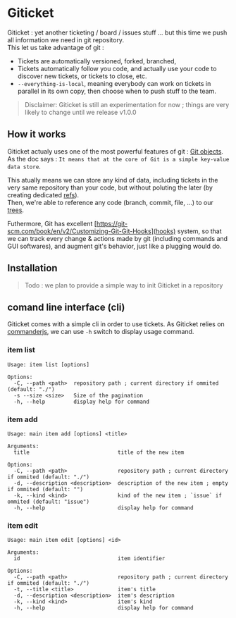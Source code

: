 # Giticket

Giticket : yet another ticketing / board / issues stuff ... but this time we push all information we need in git repository.  
This let us take advantage of git :

- Tickets are automatically versioned, forked, branched,
- Tickets automatically follow you code, and actually use your code to discover new tickets, or tickets to close, etc.
- `--everything-is-local`, meaning everybody can work on tickets in parallel in its own copy, then choose when to push stuff to the team.

> Disclaimer: Giticket is still an experimentation for now ; things are very likely to change until we release v1.0.0

## How it works

Giticket actualy uses one of the most powerful features of git : [Git objects](https://git-scm.com/book/en/v2/Git-Internals-Git-Objects).
As the doc says : `It means that at the core of Git is a simple key-value data store`.

This atually means we can store any kind of data, including tickets in the very same repository than your code, but without poluting the later (by creating dedicated [refs](https://git-scm.com/book/en/v2/Git-Internals-The-Refspec)).  
Then, we're able to reference any code (branch, commit, file, ...) to our [trees](https://git-scm.com/book/en/v2/Git-Internals-Git-Objects).

Futhermore, Git has excellent [https://git-scm.com/book/en/v2/Customizing-Git-Git-Hooks](hooks) system, so that we can track every change & actions made by git (including commands and GUI softwares), and augment git's behavior, just like a plugging would do.

## Installation

> Todo : we plan to provide a simple way to init Giticket in a repository

## comand line interface (cli)

Giticket comes with a simple cli in order to use tickets.
As Giticket relies on [commanderjs](https://github.com/tj/commander.js#readme), we can use `-h` switch to display usage command.

### item list

```
Usage: item list [options]

Options:
  -C, --path <path>  repository path ; current directory if ommited (default: "./")
  -s --size <size>   Size of the pagination
  -h, --help         display help for command
```

### item add

```
Usage: main item add [options] <title>

Arguments:
  title                            title of the new item

Options:
  -C, --path <path>                repository path ; current directory if ommited (default: "./")
  -d, --description <description>  description of the new item ; empty if ommited (default: "")
  -k, --kind <kind>                kind of the new item ; `issue` if ommited (default: "issue")
  -h, --help                       display help for command
```

### item edit

```
Usage: main item edit [options] <id>

Arguments:
  id                               item identifier

Options:
  -C, --path <path>                repository path ; current directory if ommited (default: "./")
  -t, --title <title>              item's title
  -d, --description <description>  item's description
  -k, --kind <kind>                item's kind
  -h, --help                       display help for command
```
